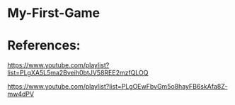 # My-First-Game

# References:
https://www.youtube.com/playlist?list=PLgXA5L5ma2Bveih0btJV58REE2mzfQLOQ

https://www.youtube.com/playlist?list=PLgOEwFbvGm5o8hayFB6skAfa8Z-mw4dPV
